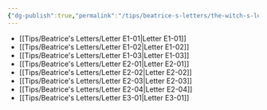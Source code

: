 ```yaml
---
{"dg-publish":true,"permalink":"/tips/beatrice-s-letters/the-witch-s-letters/"}
---
```



- [[Tips/Beatrice's Letters/Letter E1-01\|Letter E1-01]]
- [[Tips/Beatrice's Letters/Letter E1-02\|Letter E1-02]]
- [[Tips/Beatrice's Letters/Letter E1-03\|Letter E1-03]]
- [[Tips/Beatrice's Letters/Letter E2-01\|Letter E2-01]]
- [[Tips/Beatrice's Letters/Letter E2-02\|Letter E2-02]]
- [[Tips/Beatrice's Letters/Letter E2-03\|Letter E2-03]]
- [[Tips/Beatrice's Letters/Letter E2-04\|Letter E2-04]]
- [[Tips/Beatrice's Letters/Letter E3-01\|Letter E3-01]]


